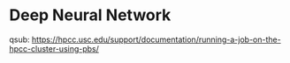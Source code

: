 # Deep Neural Network

qsub: https://hpcc.usc.edu/support/documentation/running-a-job-on-the-hpcc-cluster-using-pbs/


